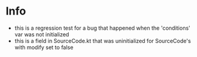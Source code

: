 # Info
* this is a regression test for a bug that happened when the 'conditions' var was not initialized
* this is a field in SourceCode.kt that was uninitialized for SourceCode's with modify set to false
